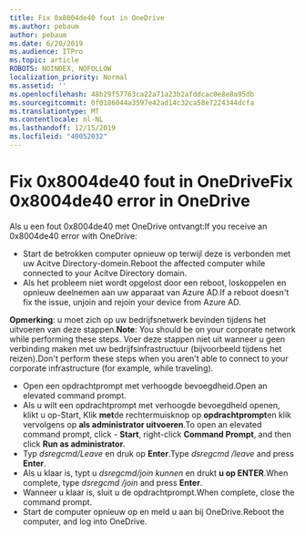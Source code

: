 ```yaml
---
title: Fix 0x8004de40 fout in OneDrive
ms.author: pebaum
author: pebaum
ms.date: 6/20/2019
ms.audience: ITPro
ms.topic: article
ROBOTS: NOINDEX, NOFOLLOW
localization_priority: Normal
ms.assetid: ''
ms.openlocfilehash: 48b29f57763ca22a71a23b2afddcac0e8e8a95db
ms.sourcegitcommit: 0f0186044a3597e42ad14c32ca58e7224344dcfa
ms.translationtype: MT
ms.contentlocale: nl-NL
ms.lasthandoff: 12/15/2019
ms.locfileid: "40052032"
---
```

# <a name="fix-0x8004de40-error-in-onedrive"></a><span data-ttu-id="e218d-102">Fix 0x8004de40 fout in OneDrive</span><span class="sxs-lookup"><span data-stu-id="e218d-102">Fix 0x8004de40 error in OneDrive</span></span>

<span data-ttu-id="e218d-103">Als u een fout 0x8004de40 met OneDrive ontvangt:</span><span class="sxs-lookup"><span data-stu-id="e218d-103">If you receive an 0x8004de40 error with OneDrive:</span></span>

- <span data-ttu-id="e218d-104">Start de betrokken computer opnieuw op terwijl deze is verbonden met uw Acitve Directory-domein.</span><span class="sxs-lookup"><span data-stu-id="e218d-104">Reboot the affected computer while connected to your Acitve Directory domain.</span></span>
- <span data-ttu-id="e218d-105">Als het probleem niet wordt opgelost door een reboot, loskoppelen en opnieuw deelnemen aan uw apparaat van Azure AD.</span><span class="sxs-lookup"><span data-stu-id="e218d-105">If a reboot doesn't fix the issue, unjoin and rejoin your device from Azure AD.</span></span> 

<span data-ttu-id="e218d-106">**Opmerking**: u moet zich op uw bedrijfsnetwerk bevinden tijdens het uitvoeren van deze stappen.</span><span class="sxs-lookup"><span data-stu-id="e218d-106">**Note**: You should be on your corporate network while performing these steps.</span></span> <span data-ttu-id="e218d-107">Voer deze stappen niet uit wanneer u geen verbinding maken met uw bedrijfsinfrastructuur (bijvoorbeeld tijdens het reizen).</span><span class="sxs-lookup"><span data-stu-id="e218d-107">Don't perform these steps when you aren't able to connect to your corporate infrastructure (for example, while traveling).</span></span> 

- <span data-ttu-id="e218d-108">Open een opdrachtprompt met verhoogde bevoegdheid.</span><span class="sxs-lookup"><span data-stu-id="e218d-108">Open an elevated command prompt.</span></span> 
- <span data-ttu-id="e218d-109">Als u wilt een opdrachtprompt met verhoogde bevoegdheid openen, klikt u op-Start, Klik **met**de rechtermuisknop op **opdrachtprompt**en klik vervolgens op **als administrator uitvoeren**.</span><span class="sxs-lookup"><span data-stu-id="e218d-109">To open an elevated command prompt, click - **Start**, right-click **Command Prompt**, and then click **Run as administrator**.</span></span>
- <span data-ttu-id="e218d-110">Typ *dsregcmd/Leave* en druk op **Enter**.</span><span class="sxs-lookup"><span data-stu-id="e218d-110">Type *dsregcmd /leave* and press **Enter**.</span></span>
- <span data-ttu-id="e218d-111">Als u klaar is, typt u *dsregcmd/join kunnen* en drukt **u op ENTER**.</span><span class="sxs-lookup"><span data-stu-id="e218d-111">When complete, type *dsregcmd /join* and press **Enter**.</span></span>
- <span data-ttu-id="e218d-112">Wanneer u klaar is, sluit u de opdrachtprompt.</span><span class="sxs-lookup"><span data-stu-id="e218d-112">When complete, close the command prompt.</span></span>
- <span data-ttu-id="e218d-113">Start de computer opnieuw op en meld u aan bij OneDrive.</span><span class="sxs-lookup"><span data-stu-id="e218d-113">Reboot the computer, and log into OneDrive.</span></span>